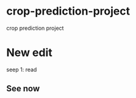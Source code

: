 # crop-prediction-project
crop prediction project
<h1> New edit</h1>
<p>seep 1: read</p>
<h2>See now</h2>
